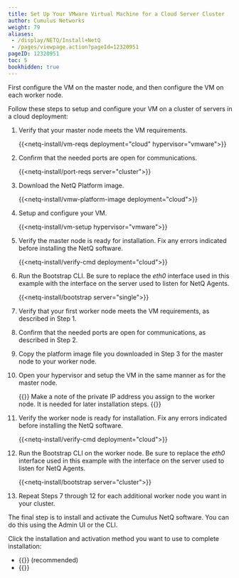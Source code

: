 ```yaml
---
title: Set Up Your VMware Virtual Machine for a Cloud Server Cluster
author: Cumulus Networks
weight: 79
aliases:
 - /display/NETQ/Install+NetQ
 - /pages/viewpage.action?pageId=12320951
pageID: 12320951
toc: 5
bookhidden: true
---
```

First configure the VM on the master node, and then configure the VM on each worker node.

Follow these steps to setup and configure your VM on a cluster of servers in a cloud deployment:

1. Verify that your master node meets the VM requirements.

    {{<netq-install/vm-reqs deployment="cloud" hypervisor="vmware">}}

2. Confirm that the needed ports are open for communications.

    {{<netq-install/port-reqs server="cluster">}}

3. Download the NetQ Platform image.

    {{<netq-install/vmw-platform-image deployment="cloud">}}

4. Setup and configure your VM.

    {{<netq-install/vm-setup hypervisor="vmware">}}

5. Verify the master node is ready for installation. Fix any errors indicated before installing the NetQ software.

    {{<netq-install/verify-cmd deployment="cloud">}}

6. Run the Bootstrap CLI. Be sure to replace the *eth0* interface used in this example with the interface on the server used to listen for NetQ Agents.

    {{<netq-install/bootstrap server="single">}}

7. Verify that your first worker node meets the VM requirements, as described in Step 1.

8. Confirm that the needed ports are open for communications, as described in Step 2.

9. Copy the platform image file you downloaded in Step 3 for the master node to your worker node.

10. Open your hypervisor and setup the VM in the same manner as for the master node.

    {{<notice note>}}
Make a note of the private IP address you assign to the worker node. It is needed for later installation steps.
    {{</notice>}}

11. Verify the worker node is ready for installation. Fix any errors indicated before installing the NetQ software.

    {{<netq-install/verify-cmd deployment="cloud">}}

12. Run the Bootstrap CLI on the worker node. Be sure to replace the *eth0* interface used in this example with the interface on the server used to listen for NetQ Agents.

    {{<netq-install/bootstrap server="cluster">}}

13. Repeat Steps 7 through 12 for each additional worker node you want in your cluster.

The final step is to install and activate the Cumulus NetQ software.  You can do this using the Admin UI or the CLI.

Click the installation and activation method you want to use to complete installation:

- {{<link title="Install NetQ Using the Admin UI" text="Use the Admin UI">}} (recommended)
- {{<link title="Install NetQ Using the CLI" text="Use the CLI">}}
